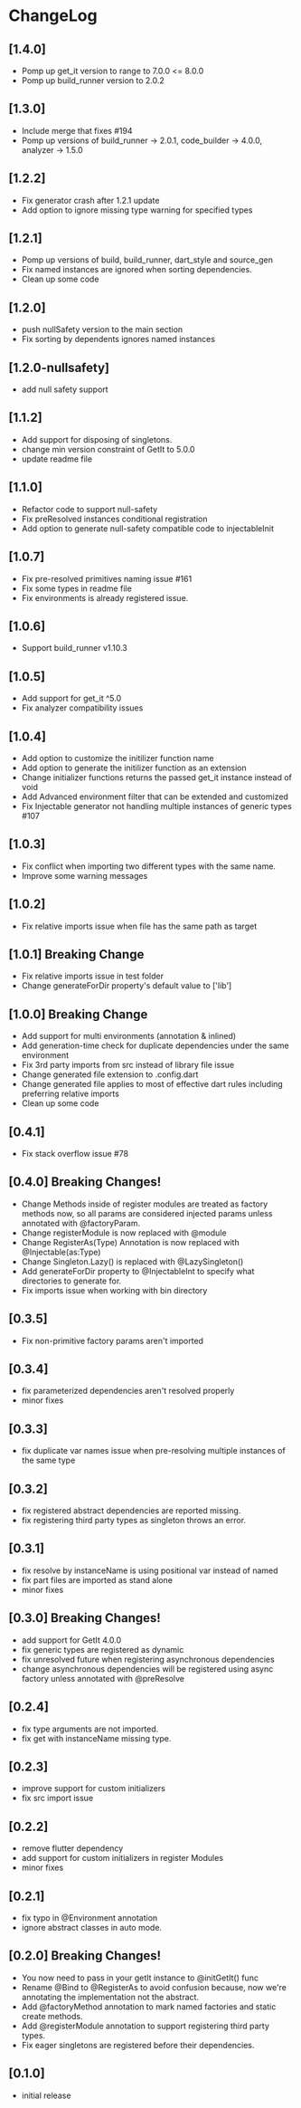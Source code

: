 # ChangeLog
## [1.4.0]
- Pomp up get_it version to range to 7.0.0 <= 8.0.0
- Pomp up build_runner version to 2.0.2
## [1.3.0]
- Include merge that fixes #194
- Pomp up versions of build_runner -> 2.0.1, code_builder -> 4.0.0, analyzer -> 1.5.0 
## [1.2.2]
- Fix generator crash after 1.2.1 update
- Add option to ignore missing type warning for specified types
## [1.2.1]
- Pomp up versions of build, build_runner, dart_style and source_gen
- Fix named instances are ignored when sorting dependencies. 
- Clean up some code
## [1.2.0]
- push nullSafety version to the main section
- Fix sorting by dependents ignores named instances
## [1.2.0-nullsafety]
- add null safety support
## [1.1.2]
- Add support for disposing of singletons.
- change min version constraint of GetIt to 5.0.0
- update readme file
## [1.1.0]
- Refactor code to support null-safety
- Fix preResolved instances conditional registration
- Add option to generate null-safety compatible code to injectableInit
## [1.0.7]
- Fix pre-resolved primitives naming issue #161
- Fix some types in readme file
- Fix environments is already registered issue.
## [1.0.6]
- Support build_runner v1.10.3
## [1.0.5]
- Add support for get_it ^5.0
- Fix analyzer compatibility issues
## [1.0.4]
- Add option to customize the initilizer function name
- Add option to generate the initilizer function as an extension
- Change initializer functions returns the passed get_it instance instead of void
- Add Advanced environment filter that can be extended and customized
- Fix Injectable generator not handling multiple instances of generic types #107
## [1.0.3]
- Fix conflict when importing two different types with the same name.
- Improve some warning messages

## [1.0.2]
- Fix relative imports issue when file has the same path as target
## [1.0.1] Breaking Change
- Fix relative imports issue in test folder
- Change generateForDir property's default value to ['lib']
## [1.0.0] Breaking Change
- Add support for multi environments (annotation & inlined)
- Add generation-time check for duplicate dependencies under the same environment
- Fix 3rd party imports from src instead of library file issue
- Change generated file extension to .config.dart
- Change generated file applies to most of effective dart rules including preferring relative imports
- Clean up some code

## [0.4.1]

- Fix stack overflow issue #78

## [0.4.0] Breaking Changes!

- Change Methods inside of register modules are treated as factory methods now,
so all params are considered injected params unless annotated with @factoryParam.
- Change registerModule is now replaced with @module
- Change RegisterAs(Type) Annotation is now replaced with @Injectable(as:Type)
- Change Singleton.Lazy() is replaced with @LazySingleton()
- Add generateForDir property to @InjectableInt to specify what directories to generate for.
- Fix imports issue when working with bin directory

## [0.3.5]

- Fix non-primitive factory params aren't imported

## [0.3.4]

- fix parameterized dependencies aren't resolved properly
- minor fixes

## [0.3.3]

- fix duplicate var names issue when pre-resolving multiple instances of the same type

## [0.3.2]

- fix registered abstract dependencies are reported missing.
- fix registering third party types as singleton throws an error.

## [0.3.1]

- fix resolve by instanceName is using positional var instead of named
- fix part files are imported as stand alone
- minor fixes

## [0.3.0] Breaking Changes!

- add support for GetIt 4.0.0
- fix generic types are registered as dynamic
- fix unresolved future when registering asynchronous dependencies
- change asynchronous dependencies will be registered using async factory unless annotated with @preResolve

## [0.2.4]

- fix type arguments are not imported.
- fix get with instanceName missing type.

## [0.2.3]

- improve support for custom initializers
- fix src import issue

## [0.2.2]

- remove flutter dependency
- add support for custom initializers in register Modules
- minor fixes

## [0.2.1]

- fix typo in @Environment annotation
- ignore abstract classes in auto mode.

## [0.2.0] Breaking Changes!

- You now need to pass in your getIt instance to @initGetIt() func
- Rename @Bind to @RegisterAs to avoid confusion because,
  now we're annotating the implementation not the abstract.
- Add @factoryMethod annotation to mark named factories and static create methods.
- Add @registerModule annotation to support registering third party types.
- Fix eager singletons are registered before their dependencies.

## [0.1.0]

- initial release
